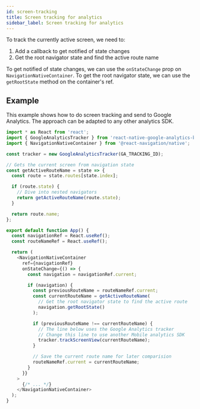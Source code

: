 ```yaml
---
id: screen-tracking
title: Screen tracking for analytics
sidebar_label: Screen tracking for analytics
---
```


To track the currently active screen, we need to:

1. Add a callback to get notified of state changes
2. Get the root navigator state and find the active route name

To get notified of state changes, we can use the `onStateChange` prop on `NavigationNativeContainer`. To get the root navigator state, we can use the `getRootState` method on the container's ref.

## Example

This example shows how to do screen tracking and send to Google Analytics. The approach can be adapted to any other analytics SDK.

```js
import * as React from 'react';
import { GoogleAnalyticsTracker } from 'react-native-google-analytics-bridge';
import { NavigationNativeContainer } from '@react-navigation/native';

const tracker = new GoogleAnalyticsTracker(GA_TRACKING_ID);

// Gets the current screen from navigation state
const getActiveRouteName = state => {
  const route = state.routes[state.index];

  if (route.state) {
    // Dive into nested navigators
    return getActiveRouteName(route.state);
  }

  return route.name;
};

export default function App() {
  const navigationRef = React.useRef();
  const routeNameRef = React.useRef();

  return (
    <NavigationNativeContainer
      ref={navigationRef}
      onStateChange={() => {
        const navigation = navigationRef.current;

        if (navigation) {
          const previousRouteName = routeNameRef.current;
          const currentRouteName = getActiveRouteName(
            // Get the root navigator state to find the active route
            navigation.getRootState()
          );

          if (previousRouteName !== currentRouteName) {
            // The line below uses the Google Analytics tracker
            // Change this line to use another Mobile analytics SDK
            tracker.trackScreenView(currentRouteName);
          }

          // Save the current route name for later comparision
          routeNameRef.current = currentRouteName;
        }
      }}
    >
      {/* ... */}
    </NavigationNativeContainer>
  );
}
```
